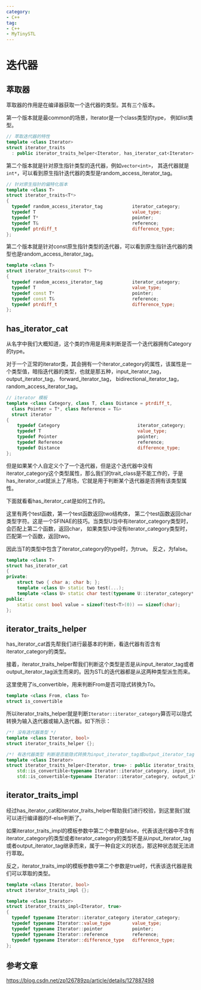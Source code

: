 ```yaml
---
category: 
- C++
tag:
- C++
- MyTinySTL
---
```


# 迭代器


## 萃取器

萃取器的作用是在编译器获取一个迭代器的类型。其有三个版本。


第一个版本就是最common的场景，Iterator是一个class类型的type， 例如list类型。
```cpp
// 萃取迭代器的特性
template <class Iterator>
struct iterator_traits 
  : public iterator_traits_helper<Iterator, has_iterator_cat<Iterator>::value> {};
```

第二个版本就是针对原生指针类型的迭代器，例如```vector<int>```， 其迭代器就是```int*```，可以看到原生指针迭代器的类型是random_access_iterator_tag。

```cpp
// 针对原生指针的偏特化版本
template <class T>
struct iterator_traits<T*>
{
  typedef random_access_iterator_tag           iterator_category;
  typedef T                                    value_type;
  typedef T*                                   pointer;
  typedef T&                                   reference;
  typedef ptrdiff_t                            difference_type;
};
```

第二个版本就是针对const原生指针类型的迭代器，可以看到原生指针迭代器的类型也是random_access_iterator_tag。
```cpp
template <class T>
struct iterator_traits<const T*>
{
  typedef random_access_iterator_tag           iterator_category;
  typedef T                                    value_type;
  typedef const T*                             pointer;
  typedef const T&                             reference;
  typedef ptrdiff_t                            difference_type;
};
```

## has_iterator_cat
从名字中我们大概知道，这个类的作用是用来判断是否一个迭代器拥有Category的type。

对于一个正常的iterator类，其会拥有一个iterator_category的属性，该属性是一个类型值，暗指迭代器的类型，也就是那五种，input_iterator_tag，output_iterator_tag， forward_iterator_tag， bidirectional_iterator_tag， random_access_iterator_tag。

```cpp
// iterator 模板
template <class Category, class T, class Distance = ptrdiff_t,
  class Pointer = T*, class Reference = T&>
  struct iterator
{
    typedef Category                             iterator_category;
    typedef T                                    value_type;
    typedef Pointer                              pointer;
    typedef Reference                            reference;
    typedef Distance                             difference_type;
};

```

但是如果某个人自定义个了一个迭代器，但是这个迭代器中没有iterator_category这个类型属性，那么我们的trait_class是不能工作的，于是has_iterator_cat就派上了用场，它就是用于判断某个迭代器是否拥有该类型属性。

下面就看看has_iterator_cat是如何工作的。

这里有两个test函数，第一个test函数返回two结构体， 第二个test函数返回char类型字符。这是一个SFINAE的技巧。当类型U当中有iterator_category类型时，会匹配上第二个函数，返回char， 如果类型U中没有iterator_category类型时，匹配第一个函数，返回two。

因此当T的类型中包含了iterator_category的type时，为true。 反之，为false。

```cpp
template <class T>
struct has_iterator_cat
{
private:
    struct two { char a; char b; };
    template <class U> static two test(...);
    template <class U> static char test(typename U::iterator_category* = 0);
public:
    static const bool value = sizeof(test<T>(0)) == sizeof(char);
};
```

## iterator_traits_helper

has_iterator_cat首先帮我们进行最基本的判断，看迭代器有否含有iterator_category的类型。

接着，iterator_traits_helper帮我们判断这个类型是否是从input_iterator_tag或者output_iterator_tag派生而来的。因为STL的迭代器都是从这两种类型派生而来。

这里使用了is_convertible，用来判断From是否可隐式转换为To。

```cpp
template <class From, class To> 
struct is_convertible
```

所以iterator_traits_helper就是判断```Iterator::iterator_category```算否可以隐式转换为输入迭代器或输入迭代器。如下所示：


```cpp
/*! 没有迭代器类型 */
template <class Iterator, bool>
struct iterator_traits_helper {};

/*! 有迭代器类型 判断是否能隐式转换为input_iterator_tag或output_iterator_tag */
template <class Iterator>
struct iterator_traits_helper<Iterator, true> : public iterator_traits_impl<Iterator,
	std::is_convertible<typename Iterator::iterator_category, input_iterator_tag>::value ||
	std::is_convertible<typename Iterator::iterator_category, output_iterator_tag>::value> {};
```

## iterator_traits_impl
经过has_iterator_cat和iterator_traits_helper帮助我们进行校验，到这里我们就可以进行编译器的if-else判断了。

如果iterator_traits_impl的模板参数中第二个参数是false，代表该迭代器中不含有iterator_category的类型或者iterator_category的类型不是从input_iterator_tag或者output_iterator_tag继承而来，属于一种自定义的状态，那这种状态就无法进行萃取。

反之，iterator_traits_impl的模板参数中第二个参数是true时，代表该迭代器是我们可以萃取的类型。

```cpp
template <class Iterator, bool>
struct iterator_traits_impl {};

template <class Iterator>
struct iterator_traits_impl<Iterator, true>
{
  typedef typename Iterator::iterator_category iterator_category;
  typedef typename Iterator::value_type        value_type;
  typedef typename Iterator::pointer           pointer;
  typedef typename Iterator::reference         reference;
  typedef typename Iterator::difference_type   difference_type;
};
```


## 参考文章
https://blog.csdn.net/zp126789zp/article/details/127887498